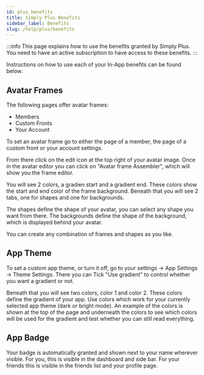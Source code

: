 ```yaml
---
id: plus_benefits
title: Simply Plus Benefits
sidebar_label: Benefits
slug: /help/plus/benefits
---
```


:::info
This page explains how to use the benefits granted by Simply Plus. You need to have an active subscription to have access to these benefits.
:::

Instructions on how to use each of your In-App benefits can be found below.

## Avatar Frames

The following pages offer avatar frames:

- Members
- Custom Fronts
- Your Account

To set an avatar frame go to either the page of a member, the page of a custom front or your account settings.

From there click on the edit icon at the top right of your avatar image. Once in the avatar editor you can click on "Avatar frame Assembler", which will show you the frame editor.

You will see 2 colors, a gradien start and a gradient end. These colors show the start and end color of the frame background. Beneath that you will see 2 tabs, one for shapes and one for backgrounds.

The shapes define the shape of your avatar, you can select any shape you want from there.
The backgrounds define the shape of the background, which is displayed behind your avatar.

You can create any combination of frames and shapes as you like.

## App Theme

To set a custom app theme, or turn it off, go to your settings -> App Settings -> Theme Settings. There you can Tick "Use gradient" to control whether you want a gradient or not.

Beneath that you will see two colors, color 1 and color 2. These colors define the gradient of your app. Use colors which work for your currently selected app theme (dark or bright mode). An example of the colors is shown at the top of the page and underneath the colors to see which colors will be used for the gradient and test whether you can still read everything.

## App Badge

Your badge is automatically granted and shown next to your name wherever visible. For you, this is visible in the dashboard and side bar. For your friends this is visible in the friends list and your profile page.

